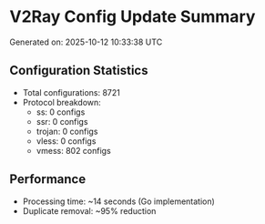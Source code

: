 # V2Ray Config Update Summary
Generated on: 2025-10-12 10:33:38 UTC

## Configuration Statistics
- Total configurations: 8721
- Protocol breakdown:
  - ss: 0 configs
  - ssr: 0 configs
  - trojan: 0 configs
  - vless: 0 configs
  - vmess: 802 configs

## Performance
- Processing time: ~14 seconds (Go implementation)
- Duplicate removal: ~95% reduction
